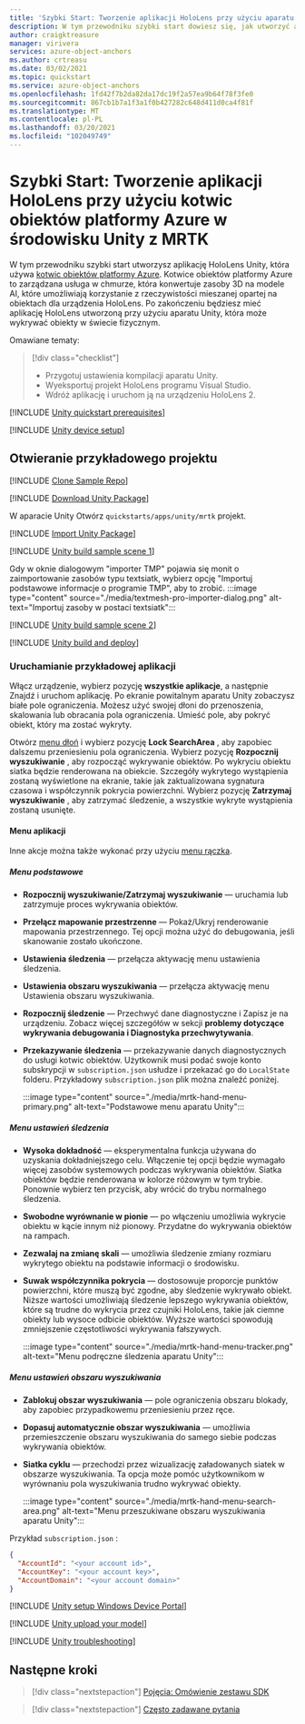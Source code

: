```yaml
---
title: 'Szybki Start: Tworzenie aplikacji HoloLens przy użyciu aparatu Unity i MRTK'
description: W tym przewodniku szybki start dowiesz się, jak utworzyć aplikację aparatu HoloLens Unity przy użyciu MRTK i kotwic obiektów.
author: craigktreasure
manager: virivera
services: azure-object-anchors
ms.author: crtreasu
ms.date: 03/02/2021
ms.topic: quickstart
ms.service: azure-object-anchors
ms.openlocfilehash: 1fd42f7b2da82da17dc19f2a57ea9b64f78f3fe0
ms.sourcegitcommit: 867cb1b7a1f3a1f0b427282c648d411d0ca4f81f
ms.translationtype: MT
ms.contentlocale: pl-PL
ms.lasthandoff: 03/20/2021
ms.locfileid: "102049749"
---
```

# <a name="quickstart-create-a-hololens-app-with-azure-object-anchors-in-unity-with-mrtk"></a>Szybki Start: Tworzenie aplikacji HoloLens przy użyciu kotwic obiektów platformy Azure w środowisku Unity z MRTK

W tym przewodniku szybki start utworzysz aplikację HoloLens Unity, która używa [kotwic obiektów platformy Azure](../overview.md). Kotwice obiektów platformy Azure to zarządzana usługa w chmurze, która konwertuje zasoby 3D na modele AI, które umożliwiają korzystanie z rzeczywistości mieszanej opartej na obiektach dla urządzenia HoloLens. Po zakończeniu będziesz mieć aplikację HoloLens utworzoną przy użyciu aparatu Unity, która może wykrywać obiekty w świecie fizycznym.

Omawiane tematy:

> [!div class="checklist"]
> * Przygotuj ustawienia kompilacji aparatu Unity.
> * Wyeksportuj projekt HoloLens programu Visual Studio.
> * Wdróż aplikację i uruchom ją na urządzeniu HoloLens 2.

[!INCLUDE [Unity quickstart prerequisites](../../../includes/object-anchors-quickstart-unity-prerequisites.md)]

[!INCLUDE [Unity device setup](../../../includes/object-anchors-quickstart-unity-device-setup.md)]

## <a name="open-the-sample-project"></a>Otwieranie przykładowego projektu

[!INCLUDE [Clone Sample Repo](../../../includes/object-anchors-clone-sample-repository.md)]

[!INCLUDE [Download Unity Package](../../../includes/object-anchors-quickstart-unity-download-package.md)]

W aparacie Unity Otwórz `quickstarts/apps/unity/mrtk` projekt.

[!INCLUDE [Import Unity Package](../../../includes/object-anchors-quickstart-unity-import-package.md)]

[!INCLUDE [Unity build sample scene 1](../../../includes/object-anchors-quickstart-unity-build-sample-scene-1.md)]

Gdy w oknie dialogowym "importer TMP" pojawia się monit o zaimportowanie zasobów typu textsiatk, wybierz opcję "Importuj podstawowe informacje o programie TMP", aby to zrobić.
:::image type="content" source="./media/textmesh-pro-importer-dialog.png" alt-text="Importuj zasoby w postaci textsiatk":::

[!INCLUDE [Unity build sample scene 2](../../../includes/object-anchors-quickstart-unity-build-sample-scene-2.md)]

[!INCLUDE [Unity build and deploy](../../../includes/object-anchors-quickstart-unity-build-deploy.md)]

### <a name="run-the-sample-app"></a>Uruchamianie przykładowej aplikacji

Włącz urządzenie, wybierz pozycję **wszystkie aplikacje**, a następnie Znajdź i uruchom aplikację. Po ekranie powitalnym aparatu Unity zobaczysz białe pole ograniczenia. Możesz użyć swojej dłoni do przenoszenia, skalowania lub obracania pola ograniczenia. Umieść pole, aby pokryć obiekt, który ma zostać wykryty.

Otwórz <a href="https://microsoft.github.io/MixedRealityToolkit-Unity/Documentation/README_HandMenu.html" target="_blank">menu dłoń</a> i wybierz pozycję **Lock SearchArea** , aby zapobiec dalszemu przeniesieniu pola ograniczenia. Wybierz pozycję **Rozpocznij wyszukiwanie** , aby rozpocząć wykrywanie obiektów. Po wykryciu obiektu siatka będzie renderowana na obiekcie. Szczegóły wykrytego wystąpienia zostaną wyświetlone na ekranie, takie jak zaktualizowana sygnatura czasowa i współczynnik pokrycia powierzchni. Wybierz pozycję **Zatrzymaj wyszukiwanie** , aby zatrzymać śledzenie, a wszystkie wykryte wystąpienia zostaną usunięte.

#### <a name="the-app-menus"></a>Menu aplikacji

Inne akcje można także wykonać przy użyciu <a href="https://microsoft.github.io/MixedRealityToolkit-Unity/Documentation/README_HandMenu.html" target="_blank">menu rączka</a>.

##### <a name="primary-menu"></a>Menu podstawowe

* **Rozpocznij wyszukiwanie/Zatrzymaj wyszukiwanie** — uruchamia lub zatrzymuje proces wykrywania obiektów.
* **Przełącz mapowanie przestrzenne** — Pokaż/Ukryj renderowanie mapowania przestrzennego. Tej opcji można użyć do debugowania, jeśli skanowanie zostało ukończone.
* **Ustawienia śledzenia** — przełącza aktywację menu ustawienia śledzenia.
* **Ustawienia obszaru wyszukiwania** — przełącza aktywację menu Ustawienia obszaru wyszukiwania.
* **Rozpocznij śledzenie** — Przechwyć dane diagnostyczne i Zapisz je na urządzeniu. Zobacz więcej szczegółów w sekcji **problemy dotyczące wykrywania debugowania i Diagnostyka przechwytywania**.
* **Przekazywanie śledzenia** — przekazywanie danych diagnostycznych do usługi kotwic obiektów. Użytkownik musi podać swoje konto subskrypcji w `subscription.json` usłudze i przekazać go do `LocalState` folderu. Przykładowy `subscription.json` plik można znaleźć poniżej.

    :::image type="content" source="./media/mrtk-hand-menu-primary.png" alt-text="Podstawowe menu aparatu Unity":::

##### <a name="tracker-settings-menu"></a>Menu ustawień śledzenia

* **Wysoka dokładność** — eksperymentalna funkcja używana do uzyskania dokładniejszego celu. Włączenie tej opcji będzie wymagało więcej zasobów systemowych podczas wykrywania obiektów. Siatka obiektów będzie renderowana w kolorze różowym w tym trybie. Ponownie wybierz ten przycisk, aby wrócić do trybu normalnego śledzenia.
* **Swobodne wyrównanie w pionie** — po włączeniu umożliwia wykrycie obiektu w kącie innym niż pionowy. Przydatne do wykrywania obiektów na rampach.
* **Zezwalaj na zmianę skali** — umożliwia śledzenie zmiany rozmiaru wykrytego obiektu na podstawie informacji o środowisku.
* **Suwak współczynnika pokrycia** — dostosowuje proporcje punktów powierzchni, które muszą być zgodne, aby śledzenie wykrywało obiekt.  Niższe wartości umożliwiają śledzenie lepszego wykrywania obiektów, które są trudne do wykrycia przez czujniki HoloLens, takie jak ciemne obiekty lub wysoce odbicie obiektów. Wyższe wartości spowodują zmniejszenie częstotliwości wykrywania fałszywych.

    :::image type="content" source="./media/mrtk-hand-menu-tracker.png" alt-text="Menu podręczne śledzenia aparatu Unity":::

##### <a name="search-area-settings-menu"></a>Menu ustawień obszaru wyszukiwania

* **Zablokuj obszar wyszukiwania** — pole ograniczenia obszaru blokady, aby zapobiec przypadkowemu przeniesieniu przez ręce.
* **Dopasuj automatycznie obszar wyszukiwania** — umożliwia przemieszczenie obszaru wyszukiwania do samego siebie podczas wykrywania obiektów.
* **Siatka cyklu** — przechodzi przez wizualizację załadowanych siatek w obszarze wyszukiwania.  Ta opcja może pomóc użytkownikom w wyrównaniu pola wyszukiwania trudno wykrywać obiekty.

    :::image type="content" source="./media/mrtk-hand-menu-search-area.png" alt-text="Menu przeszukiwane obszaru wyszukiwania aparatu Unity":::

Przykład `subscription.json` :

```json
{
  "AccountId": "<your account id>",
  "AccountKey": "<your account key>",
  "AccountDomain": "<your account domain>"
}
```

[!INCLUDE [Unity setup Windows Device Portal](../../../includes/object-anchors-quickstart-unity-setup-device-portal.md)]

[!INCLUDE [Unity upload your model](../../../includes/object-anchors-quickstart-unity-upload-model.md)]

[!INCLUDE [Unity troubleshooting](../../../includes/object-anchors-quickstart-unity-troubleshooting.md)]

## <a name="next-steps"></a>Następne kroki

> [!div class="nextstepaction"]
> [Pojęcia: Omówienie zestawu SDK](../concepts/sdk-overview.md)

> [!div class="nextstepaction"]
> [Często zadawane pytania](../faq.md)
